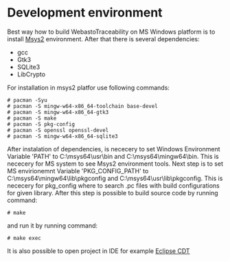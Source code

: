 # Development environment
Best way how to build WebastoTraceability on MS Windows platform is to install [Msys2](https://www.msys2.org/) environment. 
After that there is several dependencies:
* gcc
* Gtk3
* SQLite3
* LibCrypto

For installation in msys2 platfor use following commands:
```
# pacman -Syu
# pacman -S mingw-w64-x86_64-toolchain base-devel
# pacman -S mingw-w64-x86_64-gtk3
# pacman -S make
# pacman -S pkg-config 
# pacman -S openssl openssl-devel
# pacman -S mingw-w64-x86_64-sqlite3
```

After instalation of dependencies, is nececery to set Windows Environment Variable 'PATH' to C:\msys64\usr\bin and C:\msys64\mingw64\bin. This is nececery for MS system to see Msys2 environment tools. Next step is to set MS envirionemnt Variable 'PKG_CONFIG_PATH' to C:\msys64\mingw64\lib\pkgconfig and C:\msys64\usr\lib\pkgconfig. This is nececery for pkg_config where to search .pc files with build configurations for given library.
After this step is possible to build source code by running command:

```
# make
```

and run it by running command:

```
# make exec
```

It is also possible to open project in IDE for example [Eclipse CDT](https://projects.eclipse.org/projects/tools.cdt)

